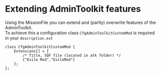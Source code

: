 # Extending AdminToolkit features

Using the MissionFile you can extend and (partly) overwrite features of the AdminToolkit.<br />
To achieve this a configuration class `CfgAdminToolkitCustomMod` is required in your `description.ext`
 
```
class CfgAdminToolkitCustomMod {
	Extensions[] = {
		/* Title, SQF file (located in atk folder) */
		{"Exile Mod","ExileMod"}
	};
};
```